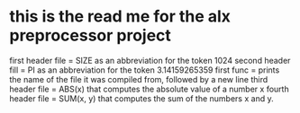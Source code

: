 this is the read me for the alx preprocessor project
=====================================================
first header file = SIZE as an abbreviation for the token 1024
second header fill = PI as an abbreviation for the token 3.14159265359
first func =  prints the name of the file it was compiled from, followed by a new line
third header file = ABS(x) that computes the absolute value of a number x
fourth header file = SUM(x, y) that computes the sum of the numbers x and y.
